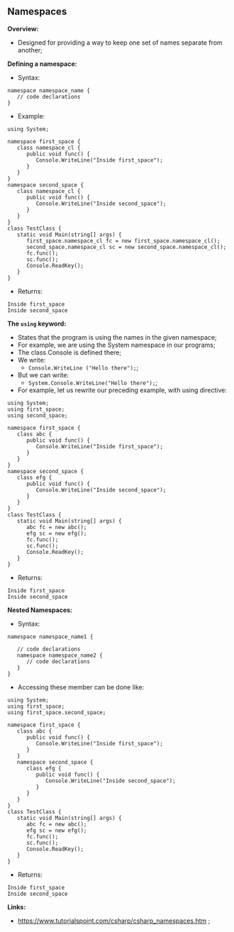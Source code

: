 ## Namespaces

**Overview:**

- Designed for providing a way to keep one set of names separate from another;

**Defining a namespace:**

- Syntax:

```
namespace namespace_name {
   // code declarations
}
```

- Example:

```
using System;

namespace first_space {
   class namespace_cl {
      public void func() {
         Console.WriteLine("Inside first_space");
      }
   }
}
namespace second_space {
   class namespace_cl {
      public void func() {
         Console.WriteLine("Inside second_space");
      }
   }
}
class TestClass {
   static void Main(string[] args) {
      first_space.namespace_cl fc = new first_space.namespace_cl();
      second_space.namespace_cl sc = new second_space.namespace_cl();
      fc.func();
      sc.func();
      Console.ReadKey();
   }
}
```

- Returns:

```
Inside first_space
Inside second_space
```

**The `using` keyword:**

- States that the program is using the names in the given namespace;
- For example, we are using the System namespace in our programs;
- The class Console is defined there;
- We write:
  - `Console.WriteLine ("Hello there");`;
- But we can write:
  - `System.Console.WriteLine("Hello there");`;
- For example, let us rewrite our preceding example, with using directive:

```
using System;
using first_space;
using second_space;

namespace first_space {
   class abc {
      public void func() {
         Console.WriteLine("Inside first_space");
      }
   }
}
namespace second_space {
   class efg {
      public void func() {
         Console.WriteLine("Inside second_space");
      }
   }
}
class TestClass {
   static void Main(string[] args) {
      abc fc = new abc();
      efg sc = new efg();
      fc.func();
      sc.func();
      Console.ReadKey();
   }
}
```

- Returns:

```
Inside first_space
Inside second_space
```

**Nested Namespaces:**

- Syntax:

```
namespace namespace_name1 {

   // code declarations
   namespace namespace_name2 {
      // code declarations
   }
}
```

- Accessing these member can be done like:

```
using System;
using first_space;
using first_space.second_space;

namespace first_space {
   class abc {
      public void func() {
         Console.WriteLine("Inside first_space");
      }
   }
   namespace second_space {
      class efg {
         public void func() {
            Console.WriteLine("Inside second_space");
         }
      }
   }
}
class TestClass {
   static void Main(string[] args) {
      abc fc = new abc();
      efg sc = new efg();
      fc.func();
      sc.func();
      Console.ReadKey();
   }
}
```

- Returns:

```
Inside first_space
Inside second_space
```

**Links:**

- https://www.tutorialspoint.com/csharp/csharp_namespaces.htm ;
